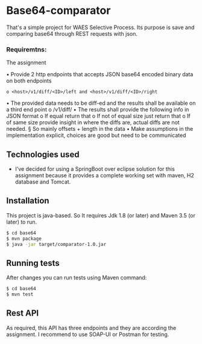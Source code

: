# Base64-comparator

That's a simple project for WAES Selective Process.
Its purpose is save and comparing base64 through REST requests with json.

### Requiremtns:
	
The assignment

• Provide 2 http endpoints that accepts JSON base64 encoded binary data on both endpoints

	o <host>/v1/diff/<ID>/left and <host>/v1/diff/<ID>/right
• The provided data needs to be diff-ed and the results shall be available on a third end point
	o <host>/v1/diff/<ID>
• The results shall provide the following info in JSON format
	o If equal return that
	o If not of equal size just return that
	o If of same size provide insight in where the diffs are, actual diffs are not needed.
		§ So mainly offsets + length in the data
• Make assumptions in the implementation explicit, choices are good but need to be communicated

## Technologies used

* I've decided for using a SpringBoot over eclipse solution for this assignment because it provides a complete working set with maven, H2 database and Tomcat.

## Installation

This project is java-based. So It requires Jdk 1.8 (or later) and Maven 3.5 (or later)  to run.

```sh
$ cd base64
$ mvn package
$ java -jar target/comparator-1.0.jar 
```

## Running tests
After changes you can run tests using Maven command:
```sh
$ cd base64
$ mvn test
```

## Rest API

 As required, this API has three endpoints and they are according the assignment. 
 I recommend to use SOAP-UI or Postman for testing.